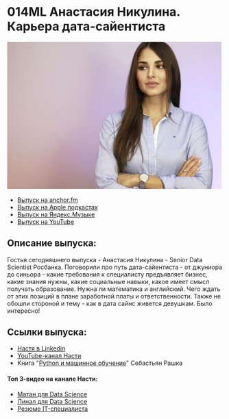# 014ML Анастасия Никулина. Карьера дата-сайентиста

<img src="foto/Nikulina.png" width="500"/>

- [Выпуск на anchor.fm](https://anchor.fm/kmsrus/episodes/014-ML-------enbgau)
- [Выпуск на Apple подкастах](https://podcasts.apple.com/ru/podcast/machine-learning-podcast/id1495052772?l=en&i=1000501300491)
- [Выпуск на Яндекс.Музыке](https://music.yandex.ru/album/9781458/track/74453148)
- [Выпуск на YouTube](https://youtu.be/WKn0Oxb5RX0)

## Описание выпуска:

Гостья сегодняшнего выпуска - Анастасия Никулина - Senior Data Scientist Росбанка. Поговорили про путь дата-сайентиста - от джуниора до синьора - какие требования к специалисту предъявляет бизнес, какие знания нужны, какие социальные навыки, какое имеет смысл получать образование. Нужна ли математика и английский. Чего ждать от этих позиций в плане заработной платы и ответственности. Также не обошли стороной и тему - как в дата сайнс живется девушкам. Было интересно!

## Ссылки выпуска:

- [Настя в Linkedin](https://www.linkedin.com/in/anastasia-nikulina-7b274668)
- [YouTube-канал Насти](https://www.youtube.com/c/miracl6)
- Книга "[Python и машинное обучение](https://pythonworld.ru/bookshop/60.html)" Себастьян Рашка

#### Топ 3-видео на канале Насти:

- [Матан для Data Science](https://youtu.be/EHVmseAhkx0)
- [Линал для Data Science](https://youtu.be/cGxK2-_0x40)
- [Резюме IT-специалиста](https://youtu.be/-ymFHZumoko)
